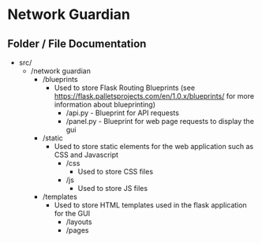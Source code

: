 # Network Guardian #

## Folder / File Documentation ##
* src/
    * /network guardian
        * /blueprints
            - Used to store Flask Routing Blueprints (see https://flask.palletsprojects.com/en/1.0.x/blueprints/ for more information about blueprinting)
                * /api.py - Blueprint for API requests
                * /panel.py - Blueprint for web page requests to display the gui
        * /static
            - Used to store static elements for the web application such as CSS and Javascript
                * /css
                    - Used to store CSS files
                * /js
                    - Used to store JS files
        * /templates
            - Used to store HTML templates used in the flask application for the GUI
                * /layouts
                * /pages
                